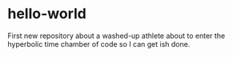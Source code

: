 # hello-world
First new repository
about a washed-up athlete about to enter the hyperbolic time chamber of code so I can get ish done. 
